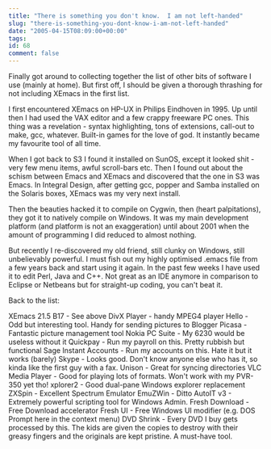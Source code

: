 ```yaml
---
title: "There is something you don't know.  I am not left-handed"
slug: "there-is-something-you-dont-know-i-am-not-left-handed"
date: "2005-04-15T08:09:00+00:00"
tags:
id: 68
comment: false
---
```


Finally got around to collecting together the list of other bits of software I use (mainly at home). But first off, I should be given a thorough thrashing for not including XEmacs in the first list.

I first encountered XEmacs on HP-UX in Philips Eindhoven in 1995\. Up until then I had used the VAX editor and a few crappy freeware PC ones. This thing was a revelation - syntax highlighting, tons of extensions, call-out to make, gcc, whatever. Built-in games for the love of god. It instantly became my favourite tool of all time.

When I got back to S3 I found it installed on SunOS, except it looked shit - very few menu items, awful scroll-bars etc. Then I found out about the schism between Emacs and XEmacs and discovered that the one in S3 was Emacs. In Integral Design, after getting gcc, popper and Samba installed on the Solaris boxes, XEmacs was my very next install.

Then the beauties hacked it to compile on Cygwin, then (heart palpitations), they got it to natively compile on Windows. It was my main development platform (and platform is not an exaggeration) until about 2001 when the amount of programming I did reduced to almost nothing.

But recently I re-discovered my old friend, still clunky on Windows, still unbelievably powerful. I must fish out my highly optimised .emacs file from a few years back and start using it again. In the past few weeks I have used it to edit Perl, Java and C++. Not great as an IDE anymore in comparison to Eclipse or Netbeans but for straight-up coding, you can't beat it.

Back to the list:

XEmacs 21.5 B17  - See above
DivX Player  - handy MPEG4 player
Hello - Odd but interesting tool. Handy for sending pictures to Blogger
Picasa - Fantastic picture management tool
Nokia PC Suite - My 6230 would be useless without it
Quickpay - Run my payroll on this. Pretty rubbish but functional
Sage Instant Accounts - Run my accounts on this. Hate it but it works (barely)
Skype - Looks good. Don't know anyone else who has it, so kinda like the first guy with a fax.
Unison - Great for syncing directories
VLC Media Player - Good for playing lots of formats. Won't work with my PVR-350 yet tho!
xplorer2 - Good dual-pane Windows explorer replacement
ZXSpin - Excellent Spectrum Emulator
EmuZWin - Ditto
AutoIT v3 - Extremely powerful scripting tool for Windows Admin.
Fresh Download - Free Download accelerator
Fresh UI - Free Windows UI modifier (e.g. DOS Prompt here in the context menu)
DVD Shrink - Every DVD I buy gets processed by this. The kids are given the copies to destroy with their greasy fingers and the originals are kept pristine. A must-have tool.
